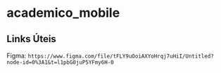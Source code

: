 # academico_mobile

## Links Úteis

Figma: ```https://www.figma.com/file/tFLY9uOoiAXYoHrqj7uHiI/Untitled?node-id=0%3A1&t=l1pbG0juP5YFmy6H-0```


